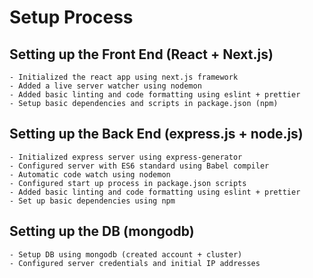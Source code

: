 # Setup Process

## Setting up the Front End (React + Next.js)
    - Initialized the react app using next.js framework
    - Added a live server watcher using nodemon
    - Added basic linting and code formatting using eslint + prettier
    - Setup basic dependencies and scripts in package.json (npm)

## Setting up the Back End (express.js + node.js)
    - Initialized express server using express-generator
    - Configured server with ES6 standard using Babel compiler
    - Automatic code watch using nodemon
    - Configured start up process in package.json scripts
    - Added basic linting and code formatting using eslint + prettier
    - Set up basic dependencies using npm

## Setting up the DB (mongodb)
    - Setup DB using mongodb (created account + cluster)
    - Configured server credentials and initial IP addresses